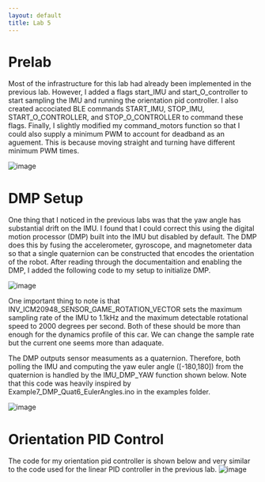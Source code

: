```yaml
---
layout: default
title: Lab 5
---
```


# Prelab

Most of the infrastructure for this lab had already been implemented in the previous lab. However, I added a flags start_IMU and start_O_controller to start sampling the IMU and running the orientation pid controller. I also created accociated BLE commands START_IMU, STOP_IMU, START_O_CONTROLLER, and STOP_O_CONTROLLER to command these flags. Finally, I slightly modified my command_motors function so that I could also supply a minimum PWM to account for deadband as an aguement. This is because moving straight and turning have different minimum PWM times.

![image](https://github.com/user-attachments/assets/44572e98-0bb9-4915-b9b0-b2a97e77cacc)

# DMP Setup

One thing that I noticed in the previous labs was that the yaw angle has substantial drift on the IMU. I found that I could correct this using the digital motion processor (DMP) built into the IMU but disabled by default. The DMP does this by fusing the accelerometer, gyroscope, and magnetometer data so that a single quaternion can be constructed that encodes the orientation of the robot. After reading through the documentaition and enabling the DMP, I added the following code to my setup to initialize DMP. 

![image](https://github.com/user-attachments/assets/8c299303-5281-443f-950d-76a64afa2f1b)

One important thing to note is that INV_ICM20948_SENSOR_GAME_ROTATION_VECTOR sets the maximum sampling rate of the IMU to 1.1kHz and the maximum detectable rotational speed to 2000 degrees per second. Both of these should be more than enough for the dynamics profile of this car. We can change the sample rate but the current one seems more than adaquate. 

The DMP outputs sensor measuments as a quaternion. Therefore, both polling the IMU and computing the yaw euler angle ([-180,180]) from the quaternion is handled by the IMU_DMP_YAW function shown below. Note that this code was heavily inspired by Example7_DMP_Quat6_EulerAngles.ino in the examples folder. 

![image](https://github.com/user-attachments/assets/fde2d86d-9aaf-498a-b44a-018b66625c61)

# Orientation PID Control

The code for my orientation pid controller is shown below and very  similar to the code used for the linear PID controller in the previous lab.
![image](https://github.com/user-attachments/assets/187f7e12-2b88-40d5-bd4b-3a696e4b1020)



